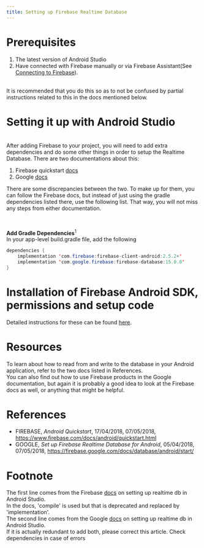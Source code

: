 ```yaml
---
title: Setting up Firebase Realtime Database
---
```


# Prerequisites
1. The latest version of Android Studio
2. Have connected with Firebase manually or via Firebase Assistant(See [Connecting to Firebase](guide/src/pages/android-development/firebase/connecting-to-firebase)). 
<br>
It is recommended that you do this so as to not be confused by partial instructions related to this in the docs mentioned below. 

# Setting it up with Android Studio
<br>
After adding Firebase to your project, you will need to add extra dependencies and do some other things in order to setup 
the Realtime Database. There are two documentations about this:

1. Firebase quickstart [docs](https://www.firebase.com/docs/android/quickstart.html)
2. Google [docs](https://firebase.google.com/docs/database/android/start/)

There are some discrepancies between the two. 
To make up for them, you can follow the Firebase docs, but instead of just using the gradle dependencies listed there, use the following list. 
That way, you will not miss any steps from either documentation. 

<br>

**Add Gradle Dependencies**<sup>1</sup>
<br>
In your app-level build.gradle file, add the following
<br>
```java
dependencies {
    implementation 'com.firebase:firebase-client-android:2.5.2+'
    implementation 'com.google.firebase:firebase-database:15.0.0'
}
```
# Installation of Firebase Android SDK, permissions and setup code
Detailed instructions for these can be found [here](https://www.firebase.com/docs/android/quickstart.html).

# Resources 
To learn about how to read from and write to the database in your Android application, refer to the two docs listed in References.
<br>
You can also find out how to use Firebase products in the Google documentation, but again it is probably a good idea to look at the Firebase docs as well, or anything that might be helpful.

# References
- FIREBASE, _Android Quickstart_, 17/04/2018, 07/05/2018, https://www.firebase.com/docs/android/quickstart.html
- GOOGLE, _Set up Firebase Realtime Database for Android_, 05/04/2018, 07/05/2018, https://firebase.google.com/docs/database/android/start/

# Footnote
The first line comes from the Firebase [docs](https://www.firebase.com/docs/android/quickstart.html) on setting up realtime db in Android Studio.
<br>
In the docs, 'compile' is used but that is deprecated and replaced by 'implementation'. 
<br>
The second line comes from the Google [docs](https://firebase.google.com/docs/database/android/start/) on setting up realtime db in Android Studio.
<br>
If it is actually redundant to add both, please correct this article. 
Check dependencies in case of errors
